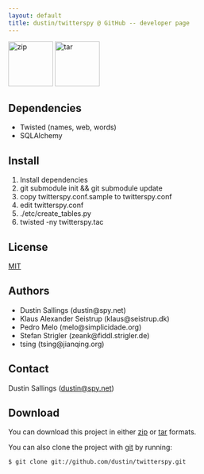 ```yaml
---
layout: default
title: dustin/twitterspy @ GitHub -- developer page
---
```


<div class="download">
  <a href="http://github.com/dustin/twitterspy/zipball/master">
    <img alt="zip" width="90"
	src="http://github.com/images/modules/download/zip.png"/></a>
  <a href="http://github.com/dustin/twitterspy/tarball/master">
  <img alt="tar" width="90"
	src="http://github.com/images/modules/download/tar.png"/></a>
</div>
      
## Dependencies
* Twisted (names, web, words)
* SQLAlchemy

## Install

1. Install dependencies
2. git submodule init &amp;&amp; git submodule update
3. copy twitterspy.conf.sample to twitterspy.conf
4. edit twitterspy.conf
5. ./etc/create\_tables.py
6. twisted -ny twitterspy.tac

## License

[MIT](http://www.opensource.org/licenses/mit-license.php)

## Authors

<ul>
	<li>Dustin Sallings (dustin@spy.net)</li>
	<li class="minor">Klaus Alexander Seistrup (klaus@seistrup.dk)</li>
	<li class="minor">Pedro Melo (melo@simplicidade.org)</li>
	<li class="minor">Stefan Strigler (zeank@fiddl.strigler.de)</li>
	<li class="minor">tsing (tsing@jianqing.org)</li>
</ul>

## Contact

Dustin Sallings (dustin@spy.net)

## Download

You can download this project in either [zip][1] or [tar][2] formats.

You can also clone the project with [git](http://git-scm.com/) by running:

    $ git clone git://github.com/dustin/twitterspy.git

[1]:http://github.com/dustin/twitterspy/zipball/master
[2]:http://github.com/dustin/twitterspy/tarball/master
